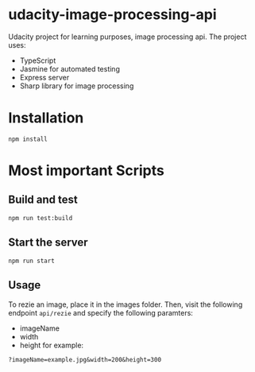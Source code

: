 # udacity-image-processing-api

Udacity project for learning purposes, image processing api.
The project uses:

- TypeScript
- Jasmine for automated testing
- Express server
- Sharp library for image processing

# Installation

```
npm install
```

# Most important Scripts

## Build and test

```
npm run test:build
```

## Start the server

```
npm run start
```

## Usage

To rezie an image, place it in the images folder.
Then, visit the following endpoint `api/rezie` and specify the following paramters:

- imageName
- width
- height
  for example:

```
?imageName=example.jpg&width=200&height=300
```

